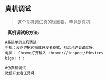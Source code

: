 ## 真机调试

> 这个真机调试真的很重要，毕竟是真机

&nbsp;&nbsp;**真机调试的方法:**
```
#最简单的真机调试
手机：反正你把它搞成开发者模式，然后允许调试就好。
电脑： Chrome打开输入 chrome://inspect/#devices
bigo！！！

#伪真机调试
微信开发者工具啊
```